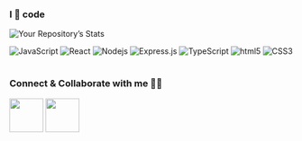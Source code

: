 ### I 🖤 code

![Your Repository’s Stats](https://github-readme-stats.vercel.app/api?username=kotalilyy&theme=radical&show_icons=true)

![JavaScript](https://img.shields.io/badge/-JavaScript-black?style=flat-square&logo=javascript)
<img alt="React" src="https://img.shields.io/badge/-React-45b8d8?style=flat-square&logo=react&logoColor=white" />
<img alt="Nodejs" src="https://img.shields.io/badge/-Nodejs-43853d?style=flat-square&logo=Node.js&logoColor=white" />
![Express.js](https://img.shields.io/badge/-Express-black?style=flat-square&logo=expressjs)
<img alt="TypeScript" src="https://img.shields.io/badge/-TypeScript-007ACC?style=flat-square&logo=typescript&logoColor=white" />
<img alt="html5" src="https://img.shields.io/badge/-HTML5-E34F26?style=flat-square&logo=html5&logoColor=white" />
![CSS3](https://img.shields.io/badge/-CSS3-black?style=flat-square&logo=css3)

# <h3> Connect & Collaborate with me 👩‍💻</h3>

 <a href="https://www.linkedin.com/in/dakotaraenelson/" target="_blank" rel="noopener noreferrer"><img src="https://img.icons8.com/plasticine/100/000000/linkedin.png" width="60" /></a>
<a href="mailto:kotalilyy@gmail.com" target="_blank" rel="noopener noreferrer"><img src="https://img.icons8.com/plasticine/100/000000/gmail.png"  width="60" /></a> 




